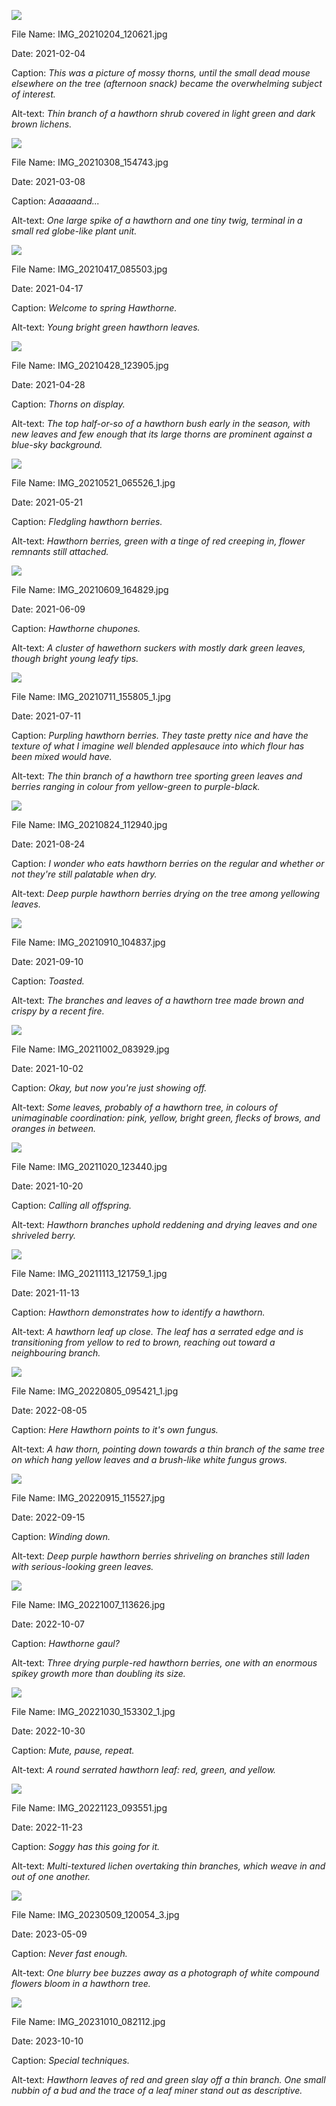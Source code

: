 ![](https://raw.githubusercontent.com/deniledam/thesis-images-2021/main/IMG_20210204_120621.jpg)

File Name: IMG_20210204_120621.jpg

Date: 2021-02-04

Caption: *This was a picture of mossy thorns, until the small dead mouse elsewhere on the tree (afternoon snack) became the overwhelming subject of interest.*

Alt-text: *Thin branch of a hawthorn shrub covered in light green and dark brown lichens.*

![](https://raw.githubusercontent.com/deniledam/thesis-images-2021/main/IMG_20210308_154743.jpg)

File Name: IMG_20210308_154743.jpg

Date: 2021-03-08

Caption: *Aaaaaand...*

Alt-text: *One large spike of a hawthorn and one tiny twig, terminal in a small red globe-like plant unit.*

![](https://raw.githubusercontent.com/deniledam/thesis-images-2021/main/IMG_20210417_085503.jpg)

File Name: IMG_20210417_085503.jpg

Date: 2021-04-17

Caption: *Welcome to spring Hawthorne.*

Alt-text: *Young bright green hawthorn leaves.*

![](https://raw.githubusercontent.com/deniledam/thesis-images-2021/main/IMG_20210428_123905.jpg)

File Name: IMG_20210428_123905.jpg

Date: 2021-04-28

Caption: *Thorns on display.*

Alt-text: *The top half-or-so of a hawthorn bush early in the season, with new leaves and few enough that its large thorns are prominent against a blue-sky background.*

![](https://raw.githubusercontent.com/deniledam/thesis-images-2021/main/IMG_20210521_065526_1.jpg)

File Name: IMG_20210521_065526_1.jpg

Date: 2021-05-21

Caption: *Fledgling hawthorn berries.*

Alt-text: *Hawthorn berries, green with a tinge of red creeping in, flower remnants still attached.*

![](https://raw.githubusercontent.com/deniledam/thesis-images-2021/main/IMG_20210609_164829.jpg)

File Name: IMG_20210609_164829.jpg

Date: 2021-06-09

Caption: *Hawthorne chupones.*

Alt-text: *A cluster of hawethorn suckers with mostly dark green leaves, though bright young leafy tips.*

![](https://raw.githubusercontent.com/deniledam/thesis-images-2021/main/IMG_20210711_155805_1.jpg)

File Name: IMG_20210711_155805_1.jpg

Date: 2021-07-11

Caption: *Purpling hawthorn berries. They taste pretty nice and have the texture of what I imagine well blended applesauce into which flour has been mixed would have.*

Alt-text: *The thin branch of a hawthorn tree sporting green leaves and berries ranging in colour from yellow-green to purple-black.*

![](https://raw.githubusercontent.com/deniledam/thesis-images-2021/main/IMG_20210824_112940.jpg)

File Name: IMG_20210824_112940.jpg

Date: 2021-08-24

Caption: *I wonder who eats hawthorn berries on the regular and whether or not they're still palatable when dry.*

Alt-text: *Deep purple hawthorn berries drying on the tree among yellowing leaves.*

![](https://raw.githubusercontent.com/deniledam/thesis-images-2021/main/IMG_20210910_104837.jpg)

File Name: IMG_20210910_104837.jpg

Date: 2021-09-10

Caption: *Toasted.*

Alt-text: *The branches and leaves of a hawthorn tree made brown and crispy by a recent fire.*

![](https://raw.githubusercontent.com/deniledam/thesis-images-2021/main/IMG_20211002_083929.jpg)

File Name: IMG_20211002_083929.jpg

Date: 2021-10-02

Caption: *Okay, but now you're just showing off.*

Alt-text: *Some leaves, probably of a hawthorn tree, in colours of unimaginable coordination: pink, yellow, bright green, flecks of brows, and oranges in between.*

![](https://raw.githubusercontent.com/deniledam/thesis-images-2021/main/IMG_20211020_123440.jpg)

File Name: IMG_20211020_123440.jpg

Date: 2021-10-20

Caption: *Calling all offspring.*

Alt-text: *Hawthorn branches uphold reddening and drying leaves and one shriveled berry.*

![](https://raw.githubusercontent.com/deniledam/thesis-images-2021/main/IMG_20211113_121759_1.jpg)

File Name: IMG_20211113_121759_1.jpg

Date: 2021-11-13

Caption: *Hawthorn demonstrates how to identify a hawthorn.*

Alt-text: *A hawthorn leaf up close. The leaf has a serrated edge and is transitioning from yellow to red to brown, reaching out toward a neighbouring branch.*

![](https://raw.githubusercontent.com/deniledam/thesis-images-2022/main/IMG_20220805_095421_1.jpg)

File Name: IMG_20220805_095421_1.jpg

Date: 2022-08-05

Caption: *Here Hawthorn points to it's own fungus.*

Alt-text: *A haw thorn, pointing down towards a thin branch of the same tree on which hang yellow leaves and a brush-like white fungus grows.*

![](https://raw.githubusercontent.com/deniledam/thesis-images-2022/main/IMG_20220915_115527.jpg)

File Name: IMG_20220915_115527.jpg

Date: 2022-09-15

Caption: *Winding down.*

Alt-text: *Deep purple hawthorn berries shriveling on branches still laden with serious-looking green leaves.*

![](https://raw.githubusercontent.com/deniledam/thesis-images-2022/main/IMG_20221007_113626.jpg)

File Name: IMG_20221007_113626.jpg

Date: 2022-10-07

Caption: *Hawthorne gaul?*

Alt-text: *Three drying purple-red hawthorn berries, one with an enormous spikey growth more than doubling its size.*

![](https://raw.githubusercontent.com/deniledam/thesis-images-2022/main/IMG_20221030_153302_1.jpg)

File Name: IMG_20221030_153302_1.jpg

Date: 2022-10-30

Caption: *Mute, pause, repeat.*

Alt-text: *A round serrated hawthorn leaf: red, green, and yellow.*

![](https://raw.githubusercontent.com/deniledam/thesis-images-2022/main/IMG_20221123_093551.jpg)

File Name: IMG_20221123_093551.jpg

Date: 2022-11-23

Caption: *Soggy has this going for it.*

Alt-text: *Multi-textured lichen overtaking thin branches, which weave in and out of one another.*

![](https://raw.githubusercontent.com/deniledam/thesis-images-2023/main/IMG_20230509_120054_3.jpg)

File Name: IMG_20230509_120054_3.jpg

Date: 2023-05-09

Caption: *Never fast enough.*

Alt-text: *One blurry bee buzzes away as a photograph of white compound flowers bloom in a hawthorn tree.*

![](https://raw.githubusercontent.com/deniledam/thesis-images-2023/main/IMG_20231010_082112.jpg)

File Name: IMG_20231010_082112.jpg

Date: 2023-10-10

Caption: *Special techniques.*

Alt-text: *Hawthorn leaves of red and green slay off a thin branch. One small nubbin of a bud and the trace of a leaf miner stand out as descriptive.*

